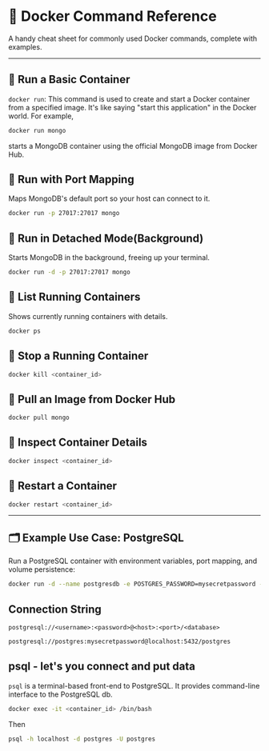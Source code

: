 # 🐳 Docker Command Reference

A handy cheat sheet for commonly used Docker commands, complete with examples.

---

## 🔹 Run a Basic Container
`docker run`:  This command is used to create and start a Docker container from a specified image. It's like saying "start this application" in the Docker world. For example,
```bash
docker run mongo
```
starts a MongoDB container using the official MongoDB image from Docker Hub.

## 🔹 Run with Port Mapping
Maps MongoDB's default port so your host can connect to it.
```bash
docker run -p 27017:27017 mongo
```

## 🔹 Run in Detached Mode(Background)
Starts MongoDB in the background, freeing up your terminal.
```bash
docker run -d -p 27017:27017 mongo
```

## 🔹 List Running Containers
Shows currently running containers with details.
```bash
docker ps
```

## 🔹 Stop a Running Container
```bash
docker kill <container_id>
```

## 🔹 Pull an Image from Docker Hub
```bash
docker pull mongo
```

## 🔹 Inspect Container Details
```bash
docker inspect <container_id>
```

## 🔹 Restart a Container
```bash
docker restart <container_id>
```

---

## 🗂 Example Use Case: PostgreSQL

Run a PostgreSQL container with environment variables, port mapping, and volume persistence:

```bash
docker run -d --name postgresdb -e POSTGRES_PASSWORD=mysecretpassword -e POSTGRES_DB=mydatabase -p 5432:5432 postgres
```

## Connection String
`postgresql://<username>:<password>@<host>:<port>/<database>`
```bash
postgresql://postgres:mysecretpassword@localhost:5432/postgres
```

## psql - let's you connect and put data
`psql` is a terminal-based front-end to PostgreSQL. It provides command-line interface to the PostgreSQL db.
```bash
docker exec -it <container_id> /bin/bash
```
Then
```bash
psql -h localhost -d postgres -U postgres
```

